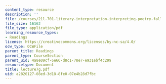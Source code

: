 ```yaml
---
content_type: resource
description: ''
file: /courses/21l-701-literary-interpretation-interpreting-poetry-fall-2003/a282012708ed3d188fe007e4b28d7fbc_lecture7g.pdf
file_size: 16162
file_type: application/pdf
learning_resource_types:
- Readings
license: https://creativecommons.org/licenses/by-nc-sa/4.0/
ocw_type: OCWFile
parent_title: Readings
parent_type: CourseSection
parent_uid: 4a8e09cf-6e66-d8c1-78e7-e931ebf4c299
resourcetype: Document
title: lecture7g.pdf
uid: a2820127-08ed-3d18-8fe0-07e4b28d7fbc
---
```

